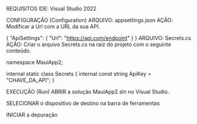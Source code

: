 REQUISITOS
IDE: Visual Studio 2022

CONFIGURAÇÃO (Configuration)
ARQUIVO: appsettings.json
AÇÃO: Modificar a Url com a URL da sua API.

{
  "ApiSettings": {
    "Url": "https://api.com/endpoint"
  }
}
ARQUIVO: Secrets.cs
AÇÃO: Criar o arquivo Secrets.cs na raiz do projeto com o seguinte conteúdo.

namespace MauiApp2;

internal static class Secrets
{
    internal const string ApiKey = "CHAVE_DA_API";
}

EXECUÇÃO (Run)
ABRIR a solução MauiApp2.sln no Visual Studio.

SELECIONAR o dispositivo de destino na barra de ferramentas

INICIAR a depuração
